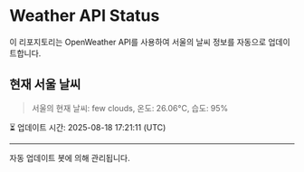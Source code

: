 
# Weather API Status

이 리포지토리는 OpenWeather API를 사용하여 서울의 날씨 정보를 자동으로 업데이트합니다.

## 현재 서울 날씨
> 서울의 현재 날씨: few clouds, 온도: 26.06°C, 습도: 95%

⏳ 업데이트 시간: 2025-08-18 17:21:11 (UTC)

---
자동 업데이트 봇에 의해 관리됩니다.
